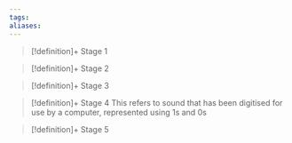 ```yaml
---
tags:
aliases:
---
```


> [!definition]+ Stage 1
>

> [!definition]+ Stage 2
>

> [!definition]+ Stage 3
>

> [!definition]+ Stage 4
> This refers to sound that has been digitised for use by a computer, represented using 1s and 0s

> [!definition]+ Stage 5
>



